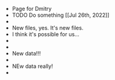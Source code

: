 - Page for Dmitry
- TODO Do something [[Jul 26th, 2022]]
-
- New files, yes. It's new files.
- I think it's possible for us...
-
-
- New data!!!
-
- NEw data really!
-